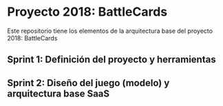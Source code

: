 # Proyecto 2018: BattleCards

Este repositorio tiene los elementos de la arquitectura base del proyecto 2018: BattleCards

## Sprint 1: Definición del proyecto y herramientas
## Sprint 2: Diseño del juego (modelo) y arquitectura base SaaS
